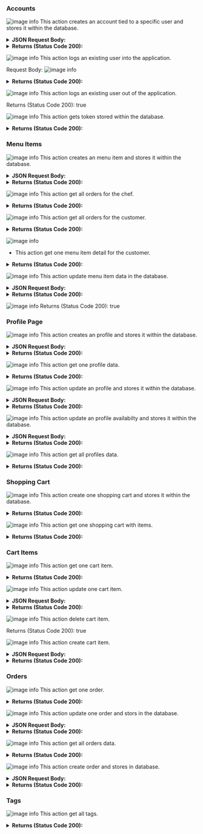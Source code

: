 ### Accounts
![image info](https://gyazo.com/50457fd65b67d1eea1afaa961ed6c95d)
This action creates an account tied to a specific user and stores it within the database.

<details>
<summary><strong>JSON Request Body:</strong></summary>
<br>

```
    {
        "first_name": "string",
        "last_name": "string",
        "username": "string",
        "hashed_password": "string",
        "email": "string",
        "is_chef": true
    }
```
</details>

<details>
<summary><strong>Returns (Status Code 200):</strong></summary>
<br>

```
    {
        "access_token": "string",
        "token_type": "Bearer",
        "account": {
            "id": "string",
            "first_name": "string",
            "last_name": "string",
            "username": "string",
            "email": "string",
            "is_chef": true
        }
        }
```
</details>


![image info](https://gyazo.com/ca46996d1bc4522fcb0166f9efc6266c)
This action logs an existing user into the application.

Request Body:
![image info](https://gyazo.com/25bbe1936d6e1b57e0f9c104e7d2cb31)

<details>
<summary><strong>Returns (Status Code 200):</strong></summary>
<br>

```
    {
    "access_token": "string",
    "token_type": "Bearer"
    }
```
</details>

![image info](https://gyazo.com/e3668c21142e2a99fa061e923e1b5964)
This action logs an existing user out of the application.

Returns (Status Code 200):
true

![image info](https://gyazo.com/96c042a08b0c8ed6641cc5c47643818d)
This action gets token stored within the database.
<details>
<summary><strong>Returns (Status Code 200):</strong></summary>
<br>

```
  {
    "access_token": "string",
    "token_type": "Bearer",
    "account": {
        "id": "string",
        "first_name": "string",
        "last_name": "string",
        "username": "string",
        "email": "string",
        "is_chef": true
  }
}
```
</details>


### Menu Items
![image info](https://gyazo.com/5574e4136313f0e7286fd12c7c9c4bad)
This action creates an menu item and stores it within the database.

<details>
<summary><strong>JSON Request Body:</strong></summary>
<br>

```
        {
            "food_type": "string",
            "name": "string",
            "price": 0,
            "description": "string",
            "comment": "string",
            "photo": "string",
            "spicy_level": 0,
            "tags": "string",
            "calories": 0,
            "ingredients": "string",
            "status": true
        }
```
</details>


<details>
<summary><strong>Returns (Status Code 200):</strong></summary>
<br>

```
        {
            "menu_item_id": 0,
            "food_type": "string",
            "name": "string",
            "price": 0,
            "description": "string",
            "comment": "string",
            "photo": "string",
            "spicy_level": 0,
            "tags": "string",
            "calories": 0,
            "ingredients": "string",
            "chef_id": 0,
            "status": true
        }
```
</details>


![image info](https://gyazo.com/c5322901e68320541bb4abf3d48ae10f)
This action get all orders for the chef.

<details>
<summary><strong>Returns (Status Code 200):</strong></summary>
<br>

```
    [
        {
            "menu_item_id": 0,
            "food_type": "string",
            "name": "string",
            "price": 0,
            "description": "string",
            "comment": "string",
            "photo": "string",
            "spicy_level": 0,
            "tags": "string",
            "calories": 0,
            "ingredients": "string",
            "chef_id": 0,
            "status": true
        }
]
```
</details>

![image info](https://gyazo.com/88be1523796d9eabcea2751b36e970f2)
This action get all orders for the customer.

<details>
<summary><strong>Returns (Status Code 200):</strong></summary>
<br>

```
    [
        {
            "menu_item_id": 0,
            "food_type": "string",
            "name": "string",
            "price": 0,
            "description": "string",
            "comment": "string",
            "photo": "string",
            "spicy_level": 0,
            "tags": "string",
            "calories": 0,
            "ingredients": "string",
            "chef_id": 0,
            "status": true
        }
]
```
</details>

![image info](https://gyazo.com/1b842b990a15dd1670ceb76514d1988b)
* This action get one menu item detail for the customer.
<details>
<summary><strong>Returns (Status Code 200):</strong></summary>
<br>

```
        {
            "menu_item_id": 0,
            "food_type": "string",
            "name": "string",
            "price": 0,
            "description": "string",
            "comment": "string",
            "photo": "string",
            "spicy_level": 0,
            "tags": "string",
            "calories": 0,
            "ingredients": "string",
            "chef_id": 0,
            "status": true
        }
```
</details>

![image info](https://gyazo.com/fe4c0649992fbe495d47f5f60abfed1c)
This action update menu item data in the database.

<details>
<summary><strong>JSON Request Body:</strong></summary>
<br>

```
            {
                "food_type": "string",
                "name": "string",
                "price": 0,
                "description": "string",
                "comment": "string",
                "photo": "string",
                "spicy_level": 0,
                "tags": "string",
                "calories": 0,
                "ingredients": "string",
                "status": true
            }
```
</details>


<details>
<summary><strong>Returns (Status Code 200):</strong></summary>
<br>

```
            {
                    "menu_item_id": 0,
                    "food_type": "string",
                    "name": "string",
                    "price": 0,
                    "description": "string",
                    "comment": "string",
                    "photo": "string",
                    "spicy_level": 0,
                    "tags": "string",
                    "calories": 0,
                    "ingredients": "string",
                    "chef_id": 0,
                    "status": true
            }
```
</details>



![image info](https://gyazo.com/81acd2db9f7975be1f92daffa25aeb86)
Returns (Status Code 200):
true

### Profile Page
![image info](https://gyazo.com/9c6edeec347f19b45cc65b047670b3dd)
This action creates an profile and stores it within the database.

<details>
<summary><strong>JSON Request Body:</strong></summary>
<br>

```
     {
        "full_name": "string",
        "email": "string",
        "photo": "string",
        "phone_number": 0,
        "address": "string",
        "bio": "string",
        "availability": true,
        "tags": "string",
        "featured_menu_item": "string"
}
```
</details>


<details>
<summary><strong>Returns (Status Code 200):</strong></summary>
<br>

```
        {
            "profile_id": 0,
            "user_id": 0,
            "full_name": "string",
            "email": "string",
            "photo": "string",
            "phone_number": 0,
            "address": "string",
            "bio": "string",
            "availability": true,
            "tags": "string",
            "featured_menu_item": "string",
            "social_media": [
                "string"
            ]
        }
```
</details>


![image info](https://gyazo.com/96e56b86b386da81c00f58329fd72da3)
This action get one profile data.

<details>
<summary><strong>Returns (Status Code 200):</strong></summary>
<br>

```
        {
            "profile_id": 0,
            "user_id": 0,
            "full_name": "string",
            "email": "string",
            "photo": "string",
            "phone_number": 0,
            "address": "string",
            "bio": "string",
            "availability": true,
            "tags": "string",
            "featured_menu_item": "string",
            "social_media": [
                "string"
            ]
        }
```
</details>




![image info](https://gyazo.com/71552b3b22769c33b0ed2602530ff437)
This action update an profile and stores it within the database.

<details>
<summary><strong>JSON Request Body:</strong></summary>
<br>

```
     {
        "full_name": "string",
        "email": "string",
        "photo": "string",
        "phone_number": 0,
        "address": "string",
        "bio": "string",
        "availability": true,
        "tags": "string",
        "featured_menu_item": "string"
}
```
</details>


<details>
<summary><strong>Returns (Status Code 200):</strong></summary>
<br>

```
        {
            "profile_id": 0,
            "user_id": 0,
            "full_name": "string",
            "email": "string",
            "photo": "string",
            "phone_number": 0,
            "address": "string",
            "bio": "string",
            "availability": true,
            "tags": "string",
            "featured_menu_item": "string",
            "social_media": [
                "string"
            ]
        }
```
</details>



![image info](https://gyazo.com/d5c8b02c8638041fc9c9462f36ef403b)
This action update an profile availabilty and stores it within the database.

<details>
<summary><strong>JSON Request Body:</strong></summary>
<br>

```
    {
     "availability": true
    }

```
</details>


<details>
<summary><strong>Returns (Status Code 200):</strong></summary>
<br>

```
        {
            "profile_id": 0,
            "user_id": 0,
            "full_name": "string",
            "email": "string",
            "photo": "string",
            "phone_number": 0,
            "address": "string",
            "bio": "string",
            "availability": true,
            "tags": "string",
            "featured_menu_item": "string",
            "social_media": [
                "string"
            ]
        }
```
</details>


![image info](https://gyazo.com/3792ab2a2626ca3a8371172f5f2409e6)
 This action get all profiles data.

<details>
<summary><strong>Returns (Status Code 200):</strong></summary>
<br>

```
        {
            "message": "string"
        }
```
</details>



### Shopping Cart

![image info](https://gyazo.com/0135fa60b587f58f70324299efbca7c6)
This action create one shopping cart and stores it within the database.



<details>
<summary><strong>Returns (Status Code 200):</strong></summary>
<br>

```
        {
            "shopping_cart_id": 0
        }
```
</details>



![image info](https://gyazo.com/f4c8a2964aab56233f0f604a580d6409)
This action get one shopping cart with items.

<details>
<summary><strong>Returns (Status Code 200):</strong></summary>
<br>

```
       [
            {
                "id": 0,
                "photo": "string",
                "name": "string",
                "quantity": 0,
                "price": 0
            }
        ]
```
</details>


### Cart Items

![image info](https://gyazo.com/4f5a5c8f82c012048f5d673746778f07)
This action get one cart item.

<details>
<summary><strong>Returns (Status Code 200):</strong></summary>
<br>

```
       {
            "id": 0,
            "shopping_cart_id": 0,
            "menu_item_id": 0,
            "quantity": 0
    }
```
</details>

![image info](https://gyazo.com/5eea55b86262fc8fbbe742fdbf3efc89)
This action update one cart item.
<details>
<summary><strong>JSON Request Body:</strong></summary>
<br>

```
        {
             "quantity": 0
        }

```
</details>

<details>
<summary><strong>Returns (Status Code 200):</strong></summary>
<br>

```
      {
        "id": 0,
        "shopping_cart_id": 0,
        "menu_item_id": 0,
        "quantity": 0
      }
```
</details>

![image info](https://gyazo.com/5eb5d3eb1cfc2e0a4cf12dc58b3c249b)
This action delete cart item.

Returns (Status Code 200):
true

![image info](https://gyazo.com/93bfb5bcdad16f1ff307a8cfbb7abc26)
This action create cart item.

<details>
<summary><strong>JSON Request Body:</strong></summary>
<br>

```
        {
            "shopping_cart_id": 0,
            "menu_item_id": 0,
            "quantity": 0
        }
```
</details>


<details>
<summary><strong>Returns (Status Code 200):</strong></summary>
<br>

```
        {
            "id": 0,
            "shopping_cart_id": 0,
            "menu_item_id": 0,
            "quantity": 0
        }
```
</details>

### Orders
![image info](https://gyazo.com/052509332988063824b05ef2286a6de1)
This action get one order.
<details>
<summary><strong>Returns (Status Code 200):</strong></summary>
<br>

```
        {
            "order_id": 0,
            "customer_id": 0,
            "chef_id": 0,
            "order_date": "2023-04-27",
            "total_price": 0,
            "shopping_cart_id": 0,
            "status": 0
        }
```
</details>


![image info](https://gyazo.com/8c6b0ab05d6fa8effbac82676849273b)
This action update one order and  stors in the database.
<details>
<summary><strong>JSON Request Body:</strong></summary>
<br>

```
        {
            "status": 0
        }
```
</details>


<details>
<summary><strong>Returns (Status Code 200):</strong></summary>
<br>

```
        {
            "order_id": 0,
            "customer_id": 0,
            "chef_id": 0,
            "order_date": "2023-04-27",
            "total_price": 0,
            "shopping_cart_id": 0,
            "status": 0
        }
```
</details>


![image info](https://gyazo.com/d89e354aa225c15e78b41b9be1cef486)
This action get all orders data.
<details>
<summary><strong>Returns (Status Code 200):</strong></summary>
<br>

```
        [
            {
                "order_id": 0,
                "customer_id": 0,
                "order_date": "2023-04-27",
                "total_price": 0,
                "shopping_cart": [
                {
                    "name": "string",
                    "price": 0,
                    "photo": "string",
                    "quantity": 0
                }
                ],
                "status": 0,
                "chef_id": 0,
                "chef_email": "string",
                "chef_phone": 0,
                "chef_address": "string"
            }
        ]
```
</details>



![image info](https://gyazo.com/73ed186b8a2ca932089377cf292df374)
This action create order and stores in database.

<details>
<summary><strong>JSON Request Body:</strong></summary>
<br>

```
       {
            "order_date": "2023-04-27",
            "total_price": 0,
            "shopping_cart_id": 0,
            "chef_id": 0
        }
```
</details>


<details>
<summary><strong>Returns (Status Code 200):</strong></summary>
<br>

```
        {
            "order_id": 0,
            "customer_id": 0,
            "chef_id": 0,
            "order_date": "2023-04-27",
            "total_price": 0,
            "shopping_cart_id": 0,
            "status": 0
        }
```
</details>


### Tags
![image info](https://gyazo.com/98ecc422f82d6af290ffbb60cf736f88)
This action get all tags.
<details>
<summary><strong>Returns (Status Code 200):</strong></summary>
<br>

```
        [
            {
                "id": 0,
                "name": "string"
            }
        ]
```
</details>
